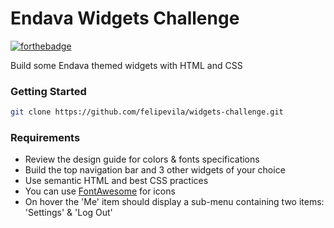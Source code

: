 # Endava Widgets Challenge

[![forthebadge](https://forthebadge.com/images/badges/approved-by-george-costanza.svg)](http://forthebadge.com)

Build some Endava themed widgets with HTML and CSS

### Getting Started

```sh
git clone https://github.com/felipevila/widgets-challenge.git
```

### Requirements

* Review the design guide for colors & fonts specifications
* Build the top navigation bar and 3 other widgets of your choice
* Use semantic HTML and best CSS practices
* You can use <a href="https://fontawesome.com/" target="_blank">FontAwesome</a> for icons
* On hover the 'Me' item should display a sub-menu containing two items: 'Settings' & 'Log Out'
  
